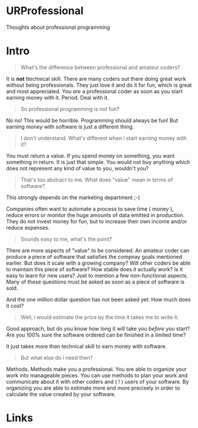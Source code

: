 # URProfessional
Thoughts about professional programming

# Intro

> What's the difference between professional and amateur coders?

It is **not** ttechnical skill. There are many coders out there doing great work without being professionals. They just love it and do it for fun, which is great and most appreciated. You *are* a professional coder as soon as you start earning money with it. Period. Deal with it.

> So professional programming is not fun?

No no! This would be horrible. Programming should always be fun! But earning money with software is just a different thing.

> I don't understand. What's different when i start earning money with it?

You must return a value. If you spend money on something, you want something in return. It is just that simple. You would not buy anything which does not represent any kind of value to you, wouldn't you?

> That's too abstract to me. What does "value" mean in terms of software?

This strongly depends on the marketing department ;-)

Companies often want to automate a process to save time ( money ), reduce errors or monitor the huge amounts of data emitted in production. They do not invest money for fun, but to increase their own income and/or reduce expenses.

> Sounds easy to me, what's the point?

There are more aspects of "value" to be considered. An amateur coder can produce a piece of software that satisfies the compnay goals mentioned earlier. But does it scale with a growing company? Will other coders be able to maintain this piece of software? How stable does it actually work? Is it easy to learn for new users? Just to mention a few non-functional aspects. Many of these questions must be asked as soon as a piece of software is sold.

And the one million dollar question has not been asked yet: How much does it cost?

> Well, i would estimate the price by the time it takes me to write it.

Good approach, but do you know how long it will take you *before* you start? Are you 100% sure the software ordered can be finished in a limited time?

It just takes more than technical skill to earn money with software.

> But what else do i need then?

Methods. Methods make you a professional. You are able to organize your work into manageable pieces. You can use methods to plan your work and communicate about it with other coders and ( ! ) users of your software. By organizing you are able to estimate more and more precisely in order to calculate the value created by your software.




# Links

